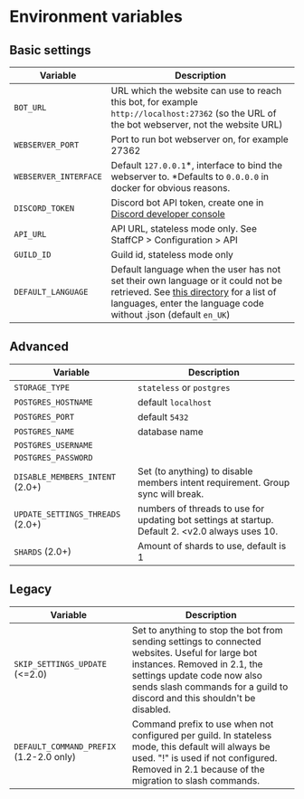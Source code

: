 # Environment variables
## Basic settings
| Variable | Description
| - | -
`BOT_URL` | URL which the website can use to reach this bot, for example `http://localhost:27362` (so the URL of the bot webserver, not the website URL)
`WEBSERVER_PORT` | Port to run bot webserver on, for example 27362
`WEBSERVER_INTERFACE` | Default `127.0.0.1`*, interface to bind the webserver to. *Defaults to `0.0.0.0` in docker for obvious reasons.
`DISCORD_TOKEN` | Discord bot API token, create one in [Discord developer console](https://discord.com/developers/applications/)
`API_URL` | API URL, stateless mode only. See StaffCP > Configuration > API
`GUILD_ID` | Guild id, stateless mode only
`DEFAULT_LANGUAGE` | Default language when the user has not set their own language or it could not be retrieved. See [this directory](https://github.com/NamelessMC/Nameless-Link/tree/master/src/main/resources/languages) for a list of languages, enter the language code without .json (default `en_UK`)

## Advanced
| Variable | Description
| - | -
`STORAGE_TYPE` | `stateless` or `postgres`
`POSTGRES_HOSTNAME` | default `localhost`
`POSTGRES_PORT` | default `5432`
`POSTGRES_NAME` | database name
`POSTGRES_USERNAME` |
`POSTGRES_PASSWORD` | 
`DISABLE_MEMBERS_INTENT` (2.0+) | Set (to anything) to disable members intent requirement. Group sync will break.
`UPDATE_SETTINGS_THREADS` (2.0+) | numbers of threads to use for updating bot settings at startup. Default 2. <v2.0 always uses 10.
`SHARDS` (2.0+) | Amount of shards to use, default is 1

## Legacy
| Variable | Description
| - | -
`SKIP_SETTINGS_UPDATE` (<=2.0) | Set to anything to stop the bot from sending settings to connected websites. Useful for large bot instances. Removed in 2.1, the settings update code now also sends slash commands for a guild to discord and this shouldn't be disabled.
`DEFAULT_COMMAND_PREFIX` (1.2-2.0 only) | Command prefix to use when not configured per guild. In stateless mode, this default will always be used. "!" is used if not configured. Removed in 2.1 because of the migration to slash commands.